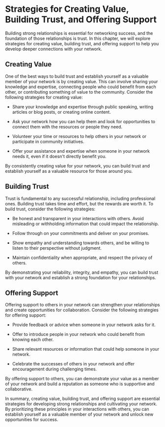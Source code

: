 Strategies for Creating Value, Building Trust, and Offering Support
=================================================================================================================

Building strong relationships is essential for networking success, and the foundation of those relationships is trust. In this chapter, we will explore strategies for creating value, building trust, and offering support to help you develop deeper connections with your network.

Creating Value
--------------

One of the best ways to build trust and establish yourself as a valuable member of your network is by creating value. This can involve sharing your knowledge and expertise, connecting people who could benefit from each other, or contributing something of value to the community. Consider the following strategies for creating value:

* Share your knowledge and expertise through public speaking, writing articles or blog posts, or creating online content.

* Ask your network how you can help them and look for opportunities to connect them with the resources or people they need.

* Volunteer your time or resources to help others in your network or participate in community initiatives.

* Offer your assistance and expertise when someone in your network needs it, even if it doesn't directly benefit you.

By consistently creating value for your network, you can build trust and establish yourself as a valuable resource for those around you.

Building Trust
--------------

Trust is fundamental to any successful relationship, including professional ones. Building trust takes time and effort, but the rewards are worth it. To build trust, consider the following strategies:

* Be honest and transparent in your interactions with others. Avoid misleading or withholding information that could impact the relationship.

* Follow through on your commitments and deliver on your promises.

* Show empathy and understanding towards others, and be willing to listen to their perspective without judgment.

* Maintain confidentiality when appropriate, and respect the privacy of others.

By demonstrating your reliability, integrity, and empathy, you can build trust with your network and establish a strong foundation for your relationships.

Offering Support
----------------

Offering support to others in your network can strengthen your relationships and create opportunities for collaboration. Consider the following strategies for offering support:

* Provide feedback or advice when someone in your network asks for it.

* Offer to introduce people in your network who could benefit from knowing each other.

* Share relevant resources or information that could help someone in your network.

* Celebrate the successes of others in your network and offer encouragement during challenging times.

By offering support to others, you can demonstrate your value as a member of your network and build a reputation as someone who is supportive and collaborative.

In summary, creating value, building trust, and offering support are essential strategies for developing strong relationships and cultivating your network. By prioritizing these principles in your interactions with others, you can establish yourself as a valuable member of your network and unlock new opportunities for success.

